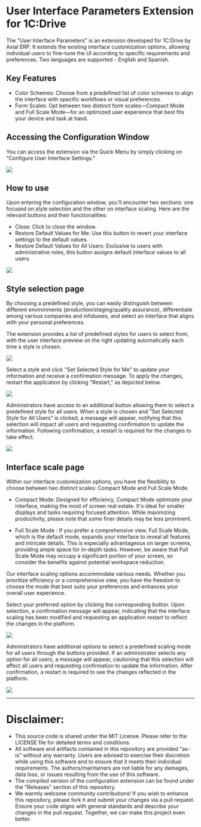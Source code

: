 # User Interface Parameters Extension for 1C:Drive

The "User Interface Parameters" is an extension developed for 1C:Drive by Axial ERP. It extends the existing interface customization options, allowing individual users to fine-tune the UI according to specific requirements and preferences.
Two languages are supported - English and Spanish.

## Key Features

*   Color Schemes: Choose from a predefined list of color schemes to align the interface with specific workflows or visual preferences.
*   Form Scales: Opt between two distinct form scales—Compact Mode and Full Scale Mode—for an optimized user experience that best fits your device and task at hand.

## Accessing the Configuration Window

You can access the extension via the Quick Menu by simply clicking on "Configure User Interface Settings."

![](images/image8.png)

## How to use

Upon entering the configuration window, you'll encounter two sections: one focused on style selection and the other on interface scaling. Here are the relevant buttons and their functionalities:

*   Close: Click to close the window.
*   Restore Default Values for Me: Use this button to revert your interface settings to the default values.
*   Restore Default Values for All Users: Exclusive to users with administrative roles, this button assigns default interface values to all users.

![](images/image7.png)

## Style selection page

By choosing a predefined style, you can easily distinguish between different environments (production/staging/quality assurance), differentiate among various companies and infobases, and select an interface that aligns with your personal preferences.

The extension provides a list of predefined styles for users to select from, with the user interface preview on the right updating automatically each time a style is chosen.

![](images/image6.png)

Select a style and click "Set Selected Style for Me" to update your information and receive a confirmation message. To apply the changes, restart the application by clicking "Restart," as depicted below.

![](images/image4.png)

Administrators have access to an additional button allowing them to select a predefined style for all users. When a style is chosen and "Set Selected Style for All Users" is clicked, a message will appear, notifying that this selection will impact all users and requesting confirmation to update the information. Following confirmation, a restart is required for the changes to take effect.

![](images/image5.png)

## Interface scale page

Within our interface customization options, you have the flexibility to choose between two distinct scales: Compact Mode and Full Scale Mode.

*   Compact Mode: Designed for efficiency, Compact Mode optimizes your interface, making the most of screen real estate. It's ideal for smaller displays and tasks requiring focused attention. While maximizing productivity, please note that some finer details may be less prominent.

*   Full Scale Mode : If you prefer a comprehensive view, Full Scale Mode, which is the default mode, expands your interface to reveal all features and intricate details. This is especially advantageous on larger screens, providing ample space for in-depth tasks. However, be aware that Full Scale Mode may occupy a significant portion of your screen, so consider the benefits against potential workspace reduction.

Our interface scaling options accommodate various needs. Whether you prioritize efficiency or a comprehensive view, you have the freedom to choose the mode that best suits your preferences and enhances your overall user experience.

Select your preferred option by clicking the corresponding button. Upon selection, a confirmation message will appear, indicating that the interface scaling has been modified and requesting an application restart to reflect the changes in the platform.

![](images/image3.png)

Administrators have additional options to select a predefined scaling mode for all users through the buttons provided. If an administrator selects any option for all users, a message will appear, cautioning that this selection will affect all users and requesting confirmation to update the information. After confirmation, a restart is required to see the changes reflected in the platform.

![](images/image1.png)

----------------------------------------------------------------------
# Disclaimer:
* This source code is shared under the MIT License. Please refer to the LICENSE file for detailed terms and conditions.
* All software and artifacts contained in this repository are provided "as-is" without any warranty. Users are advised to exercise their discretion while using this software and to ensure that it meets their individual requirements. The authors/maintainers are not liable for any damages, data loss, or issues resulting from the use of this software.
* The compiled version of the configuration extension can be found under the "Releases" section of this repository.
* We warmly welcome community contributions! If you wish to enhance this repository, please fork it and submit your changes via a pull request. Ensure your code aligns with general standards and describe your changes in the pull request. Together, we can make this project even better.
